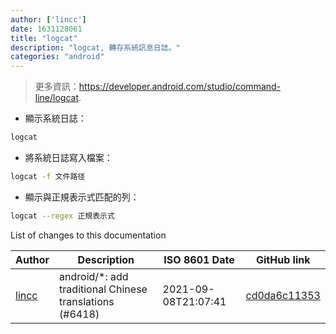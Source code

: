 ```yaml
---
author: ['lincc']
date: 1631128061
title: "logcat"
description: "logcat, 轉存系統訊息日誌。"
categories: "android"
---
```

> 更多資訊：<https://developer.android.com/studio/command-line/logcat>.

- 顯示系統日誌：

```bash
logcat
```

- 將系統日誌寫入檔案：

```bash
logcat -f 文件路径
```

- 顯示與正規表示式匹配的列：

```bash
logcat --regex 正規表示式
```
List of changes to this documentation


Author | Description | ISO 8601 Date | GitHub link
------|-----|-----|-----
[lincc](mailto:46962923+blueskyson@users.noreply.github.com) | android/*: add traditional Chinese translations (#6418) | 2021-09-08T21:07:41 | [cd0da6c11353](https://github.com/tldr-pages/tldr/commit/cd0da6c1135366585c048471a469c037f0d77a06)


